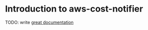 # Introduction to aws-cost-notifier

TODO: write [great documentation](http://jacobian.org/writing/what-to-write/)
